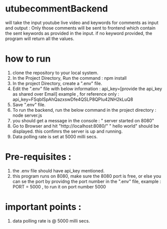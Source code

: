 # utubecommentBackend

will take the input youtube live video and keywords for comments as input and output : Only those comments will be sent to frontend which contain the sent keywords as provided in the input.
if no keyword provided, the program will return all the values.

# how to run 
1. clone the repository to your local system.
2. In the Project Directory, Run the command : 
   npm install
3. In the project Directory, create a ".env" file.
4. Edit the ".env" file with below information : 
   api_key=[provide the api_key as shared over Email]
   example , for reference only : 
   api_key=FSqbISpAhQazxswDfe4QSLP8QPIu42NH2kLuQ8
5. Save ".env" file.
6. To run the backend, run the below command in the project directory : 
   node server.js
7. you should get a message in the console : 
   " server started on 8080"
8. Go to Browser and hit "http://localhost:8080/"
   " hello world" should be displayed.
   this confimrs the server is up and running. 
9. Data polling rate is set at 5000 milli secs.   


# Pre-requisites :
1. the .env file should have api_key mentioned.
2. this program runs on 8080, make sure the 8080 port is free, or else you can se the port by providng the port number in the ".env" file, example : PORT = 5000 , to run it on port number 5000


# important points :
1. data polling rate is @ 5000 milli secs. 

